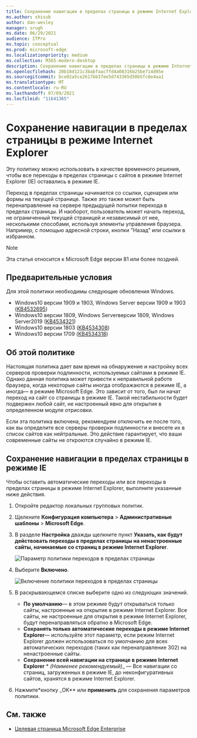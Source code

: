 ```yaml
---
title: Сохранение навигации в пределах страницы в режиме Internet Explorer
ms.author: shisub
author: dan-wesley
manager: srugh
ms.date: 06/29/2021
audience: ITPro
ms.topic: conceptual
ms.prod: microsoft-edge
ms.localizationpriority: medium
ms.collection: M365-modern-desktop
description: Сохранение навигации в пределах страницы в режиме Internet Explorer
ms.openlocfilehash: 20b18d121c3babfaacffd4a08316b25be714d95e
ms.sourcegitcommit: bce02a5ce2617bb37ee5d743365d50b5fc8e4aa1
ms.translationtype: MT
ms.contentlocale: ru-RU
ms.lasthandoff: 07/09/2021
ms.locfileid: "11641365"
---
```

# <a name="keep-in-page-navigation-in-internet-explorer-mode"></a>Сохранение навигации в пределах страницы в режиме Internet Explorer

Эту политику можно использовать в качестве временного решения, чтобы все переходы в пределах страницы с сайтов в режиме Internet Explorer (IE) оставались в режиме IE.

Переход в пределах страницы начинается со ссылки, сценария или формы на текущей странице. Также это также может быть перенаправление на сервере предыдущей попытки перехода в пределах страницы. И наоборот, пользователь может начать переход, не ограниченный текущей страницей и независимый от нее, несколькими способами, используя элементы управления браузера. Например, с помощью адресной строки, кнопки "Назад" или ссылки в избранном.

>[!NOTE]
>Эта статья относится к Microsoft Edge версии 81 или более поздней.

## <a name="prerequisites"></a>Предварительные условия

Для этой политики необходимы следующие обновления Windows.

- Windows10 версии 1909 и 1903, Windows Server версии 1909 и 1903 ([KB4532695](https://support.microsoft.com/help/4532695))
- Windows10 версии 1809, Windows Serverверсии 1809, Windows Server2019 ([KB4534321](https://support.microsoft.com/help/4534321))
- Windows10 версии 1803 ([KB4534308](https://support.microsoft.com/help/4534308))
- Windows10 версии 1709 ([KB4534318](https://support.microsoft.com/help/4534318))


## <a name="about-this-policy"></a>Об этой политике

Настоящая политика дает вам время на обнаружение и настройку всех серверов проверки подлинности, используемых сайтами в режиме IE. Однако данная политика может привести к неправильной работе браузера, когда некоторые сайты иногда отображаются в режиме IE, а иногда— в режиме Microsoft Edge. Это зависит от того, был ли начат переход на сайт со страницы в режиме IE. Такой нестабильности будет подвержен любой сайт, не настроенный явно для открытия в определенном модуле отрисовки.

Если эта политика включена, рекомендуем отключить ее после того, как вы определите все серверы проверки подлинности и внесете их в список сайтов как нейтральные. Это действие гарантирует, что ваши современные сайты не откроются случайно в режиме IE.

## <a name="keep-in-page-navigation-in-ie-mode"></a>Сохранение навигации в пределах страницы в режиме IE

Чтобы оставить автоматические переходы или все переходы в пределах страницы в режиме Internet Explorer, выполните указанные ниже действия.

1. Откройте редактор локальных групповых политик.
2. Щелкните **Конфигурация компьютера** > **Административные шаблоны** > **Microsoft Edge**.
3. В разделе **Настройка** дважды щелкните пункт **Указать, как будут действовать переходы в пределах страницы на ненастроенные сайты, начинаемые со страниц в режиме Internet Explorer**.

   ![Параметр политики переходов в пределах страницы](media/edge-learnmore-inpage-nav/learnmore-in-page-nav-settings.png)

4. Выберите **Включено**. 

   ![Включение политики переходов в пределах страницы](media/edge-learnmore-inpage-nav/learnmore-in-page-nav-enable.png)

5. В раскрывающемся списке выберите одно из следующих значений.

   - **По умолчанию**— в этом режиме будут открываться только сайты, настроенные на открытие в режиме Internet Explorer. Все сайты, не настроенные для открытия в режиме Internet Explorer, будут перенаправляться обратно в Microsoft Edge.
   - **Сохранять только автоматические переходы в режиме Internet Explorer**— используйте этот параметр, если режим Internet Explorer должен использоваться по умолчанию для всех автоматических переходов (таких как перенаправление 302) на ненастроенные сайты.
   - **Сохранение всей навигации на странице в режиме Internet Explorer**  * *_(Наименее рекомендуемый)_*_ — Все навигации со страниц, загруженных в режиме IE, до неконфигуративных сайтов, хранятся в режиме Internet Explorer.

6. Нажмите*кнопку _OK** или **применить** для сохранения параметров политики.

## <a name="see-also"></a>См. также

- [Целевая страница Microsoft Edge Enterprise](https://aka.ms/EdgeEnterprise)
